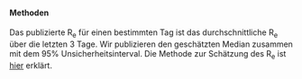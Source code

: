 <h4>Methoden</h4>

Das publizierte R<sub>e</sub> für einen bestimmten Tag ist das durchschnittliche R<sub>e</sub> über die letzten 3 Tage. Wir publizieren den geschätzten Median zusammen mit dem 95% Unsicherheitsinterval. Die Methode zur Schätzung des R<sub>e</sub> ist [hier](https://smw.ch/article/doi/smw.2020.20271) erklärt.
